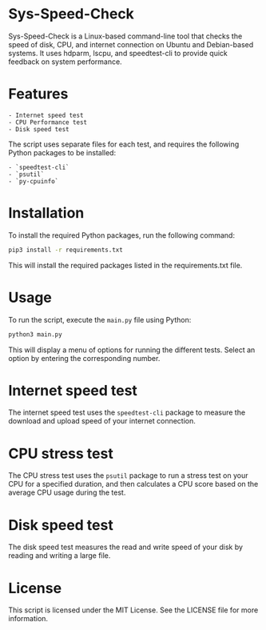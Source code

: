 # Sys-Speed-Check
Sys-Speed-Check is a Linux-based command-line tool that checks the speed of disk, CPU, and internet connection on Ubuntu and Debian-based systems. It uses hdparm, lscpu, and speedtest-cli to provide quick feedback on system performance.

# Features

    - Internet speed test
    - CPU Performance test
    - Disk speed test

The script uses separate files for each test, and requires the following Python packages to be installed:
    
    - `speedtest-cli`
    - `psutil`
    - `py-cpuinfo`

# Installation
To install the required Python packages, run the following command:

```bash
pip3 install -r requirements.txt
```
This will install the required packages listed in the requirements.txt file.

# Usage

To run the script, execute the `main.py` file using Python:

```bash
python3 main.py
```
This will display a menu of options for running the different tests. Select an option by entering the corresponding number.

# Internet speed test
The internet speed test uses the `speedtest-cli` package to measure the download and upload speed of your internet connection.
# CPU stress test
The CPU stress test uses the `psutil` package to run a stress test on your CPU for a specified duration, and then calculates a CPU score based on the average CPU usage during the test.
# Disk speed test
The disk speed test measures the read and write speed of your disk by reading and writing a large file.
# License
This script is licensed under the MIT License. See the LICENSE file for more information.
